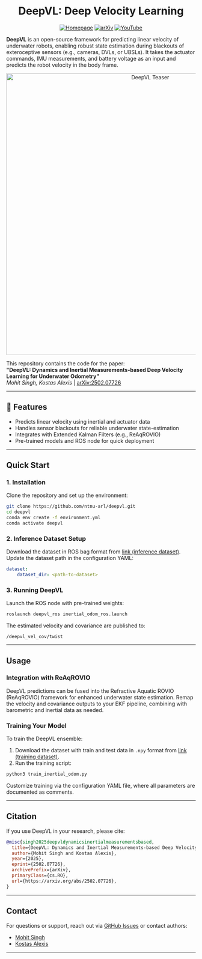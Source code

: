 # <div align="center">DeepVL: Deep Velocity Learning </div>

<div align="center"> <a href="https://ntnu-arl.github.io/deepvl-deep-velocity-learning/"><img src="https://img.shields.io/badge/Homepage-1E88E5?style=flat-square" alt="Homepage"></a> <a href="https://arxiv.org/abs/2502.07726v1"><img src="https://img.shields.io/badge/arXiv-78909C?style=flat-square" alt="arXiv"></a> <a href="https://youtu.be/ctcbrNu_N78?feature=shared"><img src="https://img.shields.io/badge/YouTube-E57373?style=flat-square" alt="YouTube"></a> </div>

**DeepVL** is an open-source framework for predicting linear velocity of underwater robots, enabling robust state estimation during blackouts of exteroceptive sensors (e.g., cameras, DVLs, or UBSLs). It takes the actuator commands, IMU measurements, and battery voltage as an input and predicts the robot velocity in the body frame.

<div align="center">
  <img src="media/Teaser.png" alt="DeepVL Teaser" width="750"/>
</div>

This repository contains the code for the paper:  
**"DeepVL: Dynamics and Inertial Measurements-based Deep Velocity Learning for Underwater Odometry"**  
*Mohit Singh, Kostas Alexis* | [arXiv:2502.07726](https://arxiv.org/abs/2502.07726)

---

## 🌟 Features
- Predicts linear velocity using inertial and actuator data
- Handles sensor blackouts for reliable underwater state-estimation
- Integrates with Extended Kalman Filters (e.g., ReAqROVIO)
- Pre-trained models and ROS node for quick deployment

---

## Quick Start

### 1. Installation
Clone the repository and set up the environment:

```bash
git clone https://github.com/ntnu-arl/deepvl.git
cd deepvl
conda env create -f environment.yml
conda activate deepvl
```

### 2. Inference Dataset Setup
Download the dataset in ROS bag format from [link (inference dataset)](https://huggingface.co/datasets/ntnu-arl/underwater-datasets). Update the dataset path in the configuration YAML:

```yaml
dataset:
    dataset_dir: <path-to-dataset>
```

### 3. Running DeepVL
Launch the ROS node with pre-trained weights:

```bash
roslaunch deepvl_ros inertial_odom_ros.launch
```

The estimated velocity and covariance are published to:

```
/deepvl_vel_cov/twist
```

---

## Usage

### Integration with ReAqROVIO
DeepVL predictions can be fused into the Refractive Aquatic ROVIO (ReAqROVIO) framework for enhanced underwater state estimation. Remap the velocity and covariance outputs to your EKF pipeline, combining with barometric and inertial data as needed.

### Training Your Model
To train the DeepVL ensemble:

1. Download the dataset with train and test data in `.npy` format from [link (training dataset)](https://huggingface.co/datasets/ntnu-arl/deepvl-training-data).
2. Run the training script:

```bash
python3 train_inertial_odom.py
```

Customize training via the configuration YAML file, where all parameters are documented as comments.

---

## Citation
If you use DeepVL in your research, please cite:

```bibtex
@misc{singh2025deepvldynamicsinertialmeasurementsbased,
  title={DeepVL: Dynamics and Inertial Measurements-based Deep Velocity Learning for Underwater Odometry},
  author={Mohit Singh and Kostas Alexis},
  year={2025},
  eprint={2502.07726},
  archivePrefix={arXiv},
  primaryClass={cs.RO},
  url={https://arxiv.org/abs/2502.07726},
}
```

---

## Contact
For questions or support, reach out via [GitHub Issues](https://github.com/ntnu-arl/deepvl/issues) or contact authors:

* [Mohit Singh](mailto:mohit.singh@ntnu.no)
* [Kostas Alexis](mailto:konstantinos.alexis@ntnu.no)

---
